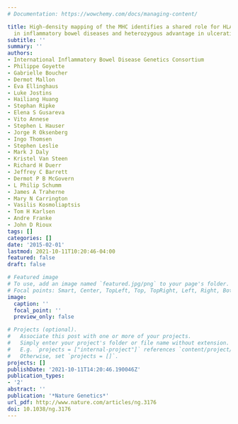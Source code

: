 ```yaml
---
# Documentation: https://wowchemy.com/docs/managing-content/

title: High-density mapping of the MHC identifies a shared role for HLA-DRB1*01:03
  in inflammatory bowel diseases and heterozygous advantage in ulcerative colitis
subtitle: ''
summary: ''
authors:
- International Inflammatory Bowel Disease Genetics Consortium
- Philippe Goyette
- Gabrielle Boucher
- Dermot Mallon
- Eva Ellinghaus
- Luke Jostins
- Hailiang Huang
- Stephan Ripke
- Elena S Gusareva
- Vito Annese
- Stephen L Hauser
- Jorge R Oksenberg
- Ingo Thomsen
- Stephen Leslie
- Mark J Daly
- Kristel Van Steen
- Richard H Duerr
- Jeffrey C Barrett
- Dermot P B McGovern
- L Philip Schumm
- James A Traherne
- Mary N Carrington
- Vasilis Kosmoliaptsis
- Tom H Karlsen
- Andre Franke
- John D Rioux
tags: []
categories: []
date: '2015-02-01'
lastmod: 2021-10-11T10:20:46-04:00
featured: false
draft: false

# Featured image
# To use, add an image named `featured.jpg/png` to your page's folder.
# Focal points: Smart, Center, TopLeft, Top, TopRight, Left, Right, BottomLeft, Bottom, BottomRight.
image:
  caption: ''
  focal_point: ''
  preview_only: false

# Projects (optional).
#   Associate this post with one or more of your projects.
#   Simply enter your project's folder or file name without extension.
#   E.g. `projects = ["internal-project"]` references `content/project/deep-learning/index.md`.
#   Otherwise, set `projects = []`.
projects: []
publishDate: '2021-10-11T14:20:46.190046Z'
publication_types:
- '2'
abstract: ''
publication: '*Nature Genetics*'
url_pdf: http://www.nature.com/articles/ng.3176
doi: 10.1038/ng.3176
---
```

